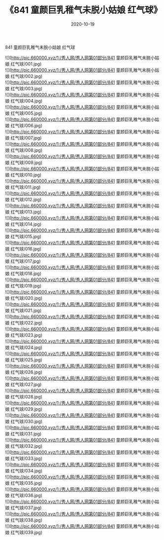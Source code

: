 ﻿---
layout: post
title:  《841 童颜巨乳稚气未脱小姑娘 红气球》
date:   2020-10-19
img: http://pic.660000.xyz/1:/秀人网/秀人网第01部分/841 童颜巨乳稚气未脱小姑娘 红气球/000.jpg
categories: [美女, 清纯, 唯美]
---

841 童颜巨乳稚气未脱小姑娘 红气球

  ![](http://pic.660000.xyz/1:/秀人网/秀人网第01部分/841 童颜巨乳稚气未脱小姑娘 红气球/001.jpg) <br> ![](http://pic.660000.xyz/1:/秀人网/秀人网第01部分/841 童颜巨乳稚气未脱小姑娘 红气球/002.jpg) <br> ![](http://pic.660000.xyz/1:/秀人网/秀人网第01部分/841 童颜巨乳稚气未脱小姑娘 红气球/003.jpg) <br> ![](http://pic.660000.xyz/1:/秀人网/秀人网第01部分/841 童颜巨乳稚气未脱小姑娘 红气球/004.jpg) <br> ![](http://pic.660000.xyz/1:/秀人网/秀人网第01部分/841 童颜巨乳稚气未脱小姑娘 红气球/005.jpg) <br> ![](http://pic.660000.xyz/1:/秀人网/秀人网第01部分/841 童颜巨乳稚气未脱小姑娘 红气球/006.jpg) <br> ![](http://pic.660000.xyz/1:/秀人网/秀人网第01部分/841 童颜巨乳稚气未脱小姑娘 红气球/007.jpg) <br> ![](http://pic.660000.xyz/1:/秀人网/秀人网第01部分/841 童颜巨乳稚气未脱小姑娘 红气球/008.jpg) <br> ![](http://pic.660000.xyz/1:/秀人网/秀人网第01部分/841 童颜巨乳稚气未脱小姑娘 红气球/009.jpg) <br> ![](http://pic.660000.xyz/1:/秀人网/秀人网第01部分/841 童颜巨乳稚气未脱小姑娘 红气球/010.jpg) <br> ![](http://pic.660000.xyz/1:/秀人网/秀人网第01部分/841 童颜巨乳稚气未脱小姑娘 红气球/011.jpg) <br> ![](http://pic.660000.xyz/1:/秀人网/秀人网第01部分/841 童颜巨乳稚气未脱小姑娘 红气球/012.jpg) <br> ![](http://pic.660000.xyz/1:/秀人网/秀人网第01部分/841 童颜巨乳稚气未脱小姑娘 红气球/013.jpg) <br> ![](http://pic.660000.xyz/1:/秀人网/秀人网第01部分/841 童颜巨乳稚气未脱小姑娘 红气球/014.jpg) <br> ![](http://pic.660000.xyz/1:/秀人网/秀人网第01部分/841 童颜巨乳稚气未脱小姑娘 红气球/015.jpg) <br> ![](http://pic.660000.xyz/1:/秀人网/秀人网第01部分/841 童颜巨乳稚气未脱小姑娘 红气球/016.jpg) <br> ![](http://pic.660000.xyz/1:/秀人网/秀人网第01部分/841 童颜巨乳稚气未脱小姑娘 红气球/017.jpg) <br> ![](http://pic.660000.xyz/1:/秀人网/秀人网第01部分/841 童颜巨乳稚气未脱小姑娘 红气球/018.jpg) <br> ![](http://pic.660000.xyz/1:/秀人网/秀人网第01部分/841 童颜巨乳稚气未脱小姑娘 红气球/019.jpg) <br> ![](http://pic.660000.xyz/1:/秀人网/秀人网第01部分/841 童颜巨乳稚气未脱小姑娘 红气球/020.jpg) <br> ![](http://pic.660000.xyz/1:/秀人网/秀人网第01部分/841 童颜巨乳稚气未脱小姑娘 红气球/021.jpg) <br> ![](http://pic.660000.xyz/1:/秀人网/秀人网第01部分/841 童颜巨乳稚气未脱小姑娘 红气球/022.jpg) <br> ![](http://pic.660000.xyz/1:/秀人网/秀人网第01部分/841 童颜巨乳稚气未脱小姑娘 红气球/023.jpg) <br> ![](http://pic.660000.xyz/1:/秀人网/秀人网第01部分/841 童颜巨乳稚气未脱小姑娘 红气球/024.jpg) <br> ![](http://pic.660000.xyz/1:/秀人网/秀人网第01部分/841 童颜巨乳稚气未脱小姑娘 红气球/025.jpg) <br> ![](http://pic.660000.xyz/1:/秀人网/秀人网第01部分/841 童颜巨乳稚气未脱小姑娘 红气球/026.jpg) <br> ![](http://pic.660000.xyz/1:/秀人网/秀人网第01部分/841 童颜巨乳稚气未脱小姑娘 红气球/027.jpg) <br> ![](http://pic.660000.xyz/1:/秀人网/秀人网第01部分/841 童颜巨乳稚气未脱小姑娘 红气球/028.jpg) <br> ![](http://pic.660000.xyz/1:/秀人网/秀人网第01部分/841 童颜巨乳稚气未脱小姑娘 红气球/029.jpg) <br> ![](http://pic.660000.xyz/1:/秀人网/秀人网第01部分/841 童颜巨乳稚气未脱小姑娘 红气球/030.jpg) <br> ![](http://pic.660000.xyz/1:/秀人网/秀人网第01部分/841 童颜巨乳稚气未脱小姑娘 红气球/031.jpg) <br> ![](http://pic.660000.xyz/1:/秀人网/秀人网第01部分/841 童颜巨乳稚气未脱小姑娘 红气球/032.jpg) <br> ![](http://pic.660000.xyz/1:/秀人网/秀人网第01部分/841 童颜巨乳稚气未脱小姑娘 红气球/033.jpg) <br> ![](http://pic.660000.xyz/1:/秀人网/秀人网第01部分/841 童颜巨乳稚气未脱小姑娘 红气球/034.jpg) <br> ![](http://pic.660000.xyz/1:/秀人网/秀人网第01部分/841 童颜巨乳稚气未脱小姑娘 红气球/035.jpg) <br> ![](http://pic.660000.xyz/1:/秀人网/秀人网第01部分/841 童颜巨乳稚气未脱小姑娘 红气球/036.jpg) <br> ![](http://pic.660000.xyz/1:/秀人网/秀人网第01部分/841 童颜巨乳稚气未脱小姑娘 红气球/037.jpg) <br> ![](http://pic.660000.xyz/1:/秀人网/秀人网第01部分/841 童颜巨乳稚气未脱小姑娘 红气球/038.jpg) <br> ![](http://pic.660000.xyz/1:/秀人网/秀人网第01部分/841 童颜巨乳稚气未脱小姑娘 红气球/039.jpg) <br>